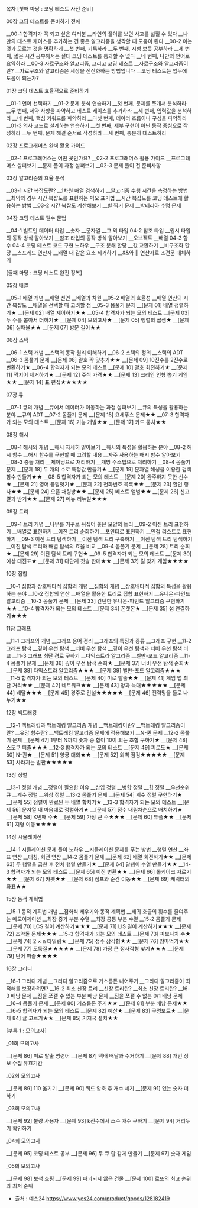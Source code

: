 목차
[첫째 마당 : 코딩 테스트 사전 준비]

00장 코딩 테스트를 준비하기 전에

__00-1 합격자가 꼭 되고 싶은 여러분
__타인의 풀이를 보면 사고를 넓힐 수 있다
__나만의 테스트 케이스를 추가하는 건 좋은 알고리즘을 생각할 때 도움이 된다
__00-2 아는 것과 모르는 것을 명확하게
__첫 번째, 기록하라
__두 번째, 시험 보듯 공부하라
__세 번째, 짧은 시간 공부해서는 절대 코딩 테스트를 통과할 수 없다
__네 번째, 나만의 언어로 요약하라
__00-3 자료구조와 알고리즘, 그리고 코딩 테스트
__자료구조와 알고리즘이란?
__자료구조와 알고리즘은 세상을 전산화하는 방법입니다
__코딩 테스트는 업무에 도움이 되는가?

01장 코딩 테스트 효율적으로 준비하기

__01-1 언어 선택하기
__01-2 문제 분석 연습하기
__첫 번째, 문제를 쪼개서 분석하라
__두 번째, 제약 사항을 파악하고 테스트 케이스를 추가하라
__세 번째, 입력값을 분석하라
__네 번째, 핵심 키워드를 파악하라
__다섯 번째, 데이터 흐름이나 구성을 파악하라
__01-3 의사 코드로 설계하는 연습하기
__첫 번째, 세부 구현이 아닌 동작 중심으로 작성하라
__두 번째, 문제 해결 순서로 작성하라
__세 번째, 충분히 테스트하라

02장 프로그래머스 완벽 활용 가이드

__02-1 프로그래머스는 어떤 곳인가요?
__02-2 프로그래머스 활용 가이드
__프로그래머스 살펴보기
__문제 풀이 과정 살펴보기
__02-3 문제 풀이 전 준비사항

03장 알고리즘의 효율 분석

__03-1 시간 복잡도란?
__1차원 배열 검색하기
__알고리즘 수행 시간을 측정하는 방법
__최악의 경우 시간 복잡도를 표현하는 빅오 표기법
__시간 복잡도를 코딩 테스트에 활용하는 방법
__03-2 시간 복잡도 계산해보기
__별 찍기 문제
__박테리아 수명 문제

04장 코딩 테스트 필수 문법

__04-1 빌트인 데이터 타입
__숫자
__문자열
__그 외 타입
04-2 참조 타입
__원시 타입의 동작 방식 알아보기
__참조 타입의 동작 방식 알아보기
__오브젝트
__배열
04-3 함수
04-4 코딩 테스트 코드 구현 노하우
__구조 분해 할당
__값 교환하기
__비구조화 할당
__스프레드 연산자
__배열 내 같은 요소 제거하기
__&&와 || 연산자로 조건문 대체하기

[둘째 마당 : 코딩 테스트 완전 정복]

05장 배열

__05-1 배열 개념
__배열 선언
__배열과 차원
__05-2 배열의 효율성
__배열 연산의 시간 복잡도
__배열을 선택할 때 고려할 점
__05-3 몸풀기 문제
__[문제 01] 배열 정렬하기★
__[문제 02] 배열 제어하기★★
__05-4 합격자가 되는 모의 테스트
__[문제 03] 두 수를 뽑아서 더하기★
__[문제 04] 모의고사★
__[문제 05] 행렬의 곱셈★
__[문제 06] 실패율★★
__[문제 07] 방문 길이★★

06장 스택

__06-1 스택 개념
__스택의 동작 원리 이해하기
__06-2 스택의 정의
__스택의 ADT
__06-3 몸풀기 문제
__[문제 08] 괄호 짝 맞추기★★
__[문제 09] 10진수를 2진수로 변환하기★
__06-4 합격자가 되는 모의 테스트
__[문제 10] 괄호 회전하기★
__[문제 11] 짝지어 제거하기★
__[문제 12] 주식 가격★★
__[문제 13] 크레인 인형 뽑기 게임★★
__[문제 14] 표 편집★★★★★

07장 큐

__07-1 큐의 개념
__큐에서 데이터가 이동하는 과정 살펴보기
__큐의 특성을 활용하는 분야
__큐의 ADT
__07-2 몸풀기 문제
__[문제 15] 요세푸스 문제★★
__07-3 합격자가 되는 모의 테스트
__[문제 16] 기능 개발★★
__[문제 17] 카드 뭉치★★

08장 해시

__08-1 해시의 개념
__해시 자세히 알아보기
__해시의 특성을 활용하는 분야
__08-2 해시 함수
__해시 함수를 구현할 때 고려할 내용
__자주 사용하는 해시 함수 알아보기
__08-3 충돌 처리
__체이닝으로 처리하기
__개방 주소법으로 처리하기
__08-4 몸풀기 문제
__[문제 18] 두 개의 수로 특정값 만들기★
__[문제 19] 문자열 해싱을 이용한 검색 함수 만들기★★
__08-5 합격자가 되는 모의 테스트
__[문제 20] 완주하지 못한 선수★
__[문제 21] 영어 끝말잇기★
__[문제 22] 전화번호 목록★★
__[문제 23] 할인 행사★★
__[문제 24] 오픈 채팅방★★
__[문제 25] 베스트 앨범★★
__[문제 26] 신고 결과 받기★★
__[문제 27] 메뉴 리뉴얼★★★

09장 트리

__09-1 트리 개념
__나무를 거꾸로 뒤집어 놓은 모양의 트리
__09-2 이진 트리 표현하기
__배열로 표현하기
__이진 트리 순회하기
__포인터로 표현하기
__인접 리스트로 표현하기
__09-3 이진 트리 탐색하기
__이진 탐색 트리 구축하기
__이진 탐색 트리 탐색하기
__이진 탐색 트리와 배열 탐색의 효율 비교
__09-4 몸풀기 문제
__[문제 28] 트리 순회★
__[문제 29] 이진 탐색 트리 구현★
__09-5 합격자가 되는 모의 테스트
__[문제 30] 예상 대진표★
__[문제 31] 다단계 칫솔 판매★★
__[문제 32] 길 찾기 게임★★★★

10장 집합

__10-1 집합과 상호배타적 집합의 개념
__집합의 개념
__상호배타적 집합의 특성을 활용하는 분야
__10-2 집합의 연산
__배열을 활용한 트리로 집합 표현하기
__유니온-파인드 알고리즘
__10-3 몸풀기 문제
__[문제 33] 간단한 유니온-파인드 알고리즘 구현하기★★
__10-4 합격자가 되는 모의 테스트
__[문제 34] 폰켓몬★
__[문제 35] 섬 연결하기★★★

11장 그래프

__11-1 그래프의 개념
__그래프 용어 정리
__그래프의 특징과 종류
__그래프 구현
__11-2 그래프 탐색
__깊이 우선 탐색
__너비 우선 탐색
__깊이 우선 탐색과 너비 우선 탐색 비교
__11-3 그래프 최단 경로 구하기
__다익스트라 알고리즘
__벨만-포드 알고리즘
__11-4 몸풀기 문제
__[문제 36] 깊이 우선 탐색 순회★
__[문제 37] 너비 우선 탐색 순회★
__[문제 38] 다익스트라 알고리즘★★★
__[문제 39] 벨만-포드 알고리즘★★★
__11-5 합격자가 되는 모의 테스트
__[문제 40] 미로 탈출★★
__[문제 41] 게임 맵 최단 거리★★
__[문제 42] 네트워크★★
__[문제 43] 양과 늑대★★★★★
__[문제 44] 배달★★★
__[문제 45] 경주로 건설★★★★★
__[문제 46] 전력망을 둘로 나누기★★

12장 백트래킹

__12-1 백트래킹과 백트래킹 알고리즘 개념
__백트래킹이란?
__백트래킹 알고리즘이란?
__유망 함수란?
__백트래킹 알고리즘 문제에 적용해보기
__N-퀸 문제
__12-2 몸풀기 문제
__[문제 47] 1부터 N까지 숫자 중 합이 10이 되는 조합 구하기★
__[문제 48] 스도쿠 퍼즐★★★
__12-3 합격자가 되는 모의 테스트
__[문제 49] 피로도★
__[문제 50] N-퀸★
__[문제 51] 양궁 대회★★
__[문제 52] 외벽 점검★★★★★
__[문제 53] 사라지는 발판★★★★★

13장 정렬

__13-1 정렬 개념
__정렬이 필요한 이유
__삽입 정렬
__병합 정렬
__힙 정렬
__우선순위 큐
__계수 정렬
__위상 정렬
__13-2 몸풀기 문제
__[문제 54] 계수 정렬 구현하기★
__[문제 55] 정렬이 완료된 두 배열 합치기★
__13-3 합격자가 되는 모의 테스트
__[문제 56] 문자열 내 마음대로 정렬하기★
__[문제 57] 정수 내림차순으로 배치하기★
__[문제 58] K번째 수★
__[문제 59] 가장 큰 수★★★
__[문제 60] 튜플★★
__[문제 61] 지형 이동★★★★

14장 시뮬레이션

__14-1 시뮬레이션 문제 풀이 노하우
__시뮬레이션 문제를 푸는 방법
__행렬 연산
__좌표 연산
__대칭, 회전 연산
__14-2 몸풀기 문제
__[문제 62] 배열 회전하기★★
__[문제 63] 두 행렬을 곱한 후 전치 행렬 만들기★
__[문제 64] 달팽이 수열 만들기★★
__14-3 합격자가 되는 모의 테스트
__[문제 65] 이진 변환★★
__[문제 66] 롤케이크 자르기★★
__[문제 67] 카펫★★
__[문제 68] 점프와 순간 이동★★
__[문제 69] 캐릭터의 좌표★★

15장 동적 계획법

__15-1 동적 계획법 개념
__점화식 세우기와 동적 계획법
__재귀 호출의 횟수를 줄여주는 메모이제이션
__최장 증가 부분 수열
__최장 공통 부분 수열
__15-2 몸풀기 문제
__[문제 70] LCS 길이 계산하기★★★
__[문제 71] LIS 길이 계산하기★★★
__[문제 72] 조약돌 문제★★★
__15-3 합격자가 되는 모의 테스트
__[문제 73] 피보나치 수★
__[문제 74] 2 × n 타일링★
__[문제 75] 정수 삼각형★★
__[문제 76] 땅따먹기★★
__[문제 77] 도둑질★★★★★
__[문제 78] 가장 큰 정사각형 찾기★★★
__[문제 79] 단어 퍼즐★★★★

16장 그리디

__16-1 그리디 개념
__그리디 알고리즘으로 거스름돈 내어주기
__그리디 알고리즘이 최적해를 보장하려면?
__16-2 최소 신장 트리
__신장 트리란?
__최소 신장 트리란?
__16-3 배낭 문제
__짐을 쪼갤 수 있는 부분 배낭 문제
__짐을 쪼갤 수 없는 0/1 배낭 문제
__16-4 몸풀기 문제
__[문제 80] 거스름돈 주기★★
__[문제 81] 부분 배낭 문제★★
__16-5 합격자가 되는 모의 테스트
__[문제 82] 예산★
__[문제 83] 구명보트★
__[문제 84] 귤 고르기★★
__[문제 85] 기지국 설치★★

[부록 1 : 모의고사]

_01회 모의고사

__[문제 86] 미로 탈출 명령어
__[문제 87] 택배 배달과 수거하기
__[문제 88] 개인 정보 수집 유효기간

_02회 모의고사

__[문제 89] 110 옮기기
__[문제 90] 쿼드 압축 후 개수 세기
__[문제 91] 없는 숫자 더하기

_03회 모의고사

__[문제 92] 불량 사용자
__[문제 93] k진수에서 소수 개수 구하기
__[문제 94] 거리두기 확인하기

_04회 모의고사

__[문제 95] 코딩 테스트 공부
__[문제 96] 두 큐 합 같게 만들기
__[문제 97] 숫자 게임

_05회 모의고사

__[문제 98] 보석 쇼핑
__[문제 99] 파괴되지 않은 건물
__[문제 100] 로또의 최고 순위와 최저 순위

* 출처 : 예스24 <https://www.yes24.com/product/goods/128182419>
